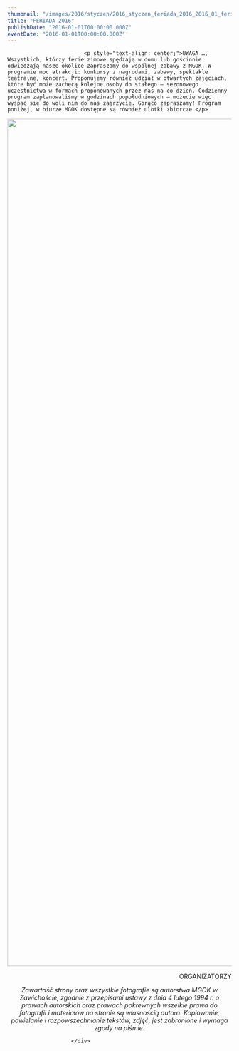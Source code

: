 ```yaml
---
thumbnail: "/images/2016/styczen/2016_styczen_feriada_2016_2016_01_feriada_2016_feriada-plakat-zmniejszony.jpg"
title: "FERIADA 2016"
publishDate: "2016-01-01T00:00:00.000Z"
eventDate: "2016-01-01T00:00:00.000Z"
---
```


<div class="entry-content">
							
							<p style="text-align: center;">UWAGA …, Wszystkich, którzy ferie zimowe spędzają w domu lub gościnnie odwiedzają nasze okolice zapraszamy do wspólnej zabawy z MGOK. W programie moc atrakcji: konkursy z nagrodami, zabawy, spektakle teatralne, koncert. Proponujemy również udział w otwartych zajęciach, które być może zachęcą kolejne osoby do stałego – sezonowego uczestnictwa w formach proponowanych przez nas na co dzień. Codzienny program zaplanowaliśmy w godzinach popołudniowych – możecie więc wyspać się do woli nim do nas zajrzycie. Gorąco zapraszamy! Program poniżej, w biurze MGOK dostępne są również ulotki zbiorcze.</p>
<p><img fetchpriority="high" decoding="async" class="aligncenter size-full wp-image-3441" title="feriada-plakat zmniejszony" src="/images/2016/styczen/2016_styczen_feriada_2016_2016_01_feriada_2016_feriada-plakat-zmniejszony.jpg" alt="" width="1344" height="1900" srcset="/images/2016/styczen/2016_styczen_feriada_2016_2016_01_feriada_2016_feriada-plakat-zmniejszony.jpg 1344w, /images/2016/styczen/feriada-plakat-zmniejszony-212x300.png 212w, /images/2016/styczen/feriada-plakat-zmniejszony-724x1024.png 724w" sizes="(max-width: 1344px) 100vw, 1344px"></p>
<p style="text-align: right;">ORGANIZATORZY</p>
<p style="text-align: center;"><em>Zawartość strony oraz wszystkie fotografie są autorstwa MGOK w Zawichoście, zgodnie z przepisami ustawy z dnia 4 lutego 1994 r. </em><em>o prawach autorskich oraz prawach pokrewnych wszelkie prawa do fotografii i materiałów na stronie są własnością autora. Kopiowanie, powielanie i rozpowszechnianie tekstów, zdjęć, jest zabronione i wymaga zgody na piśmie.</em></p>
						
						</div>
